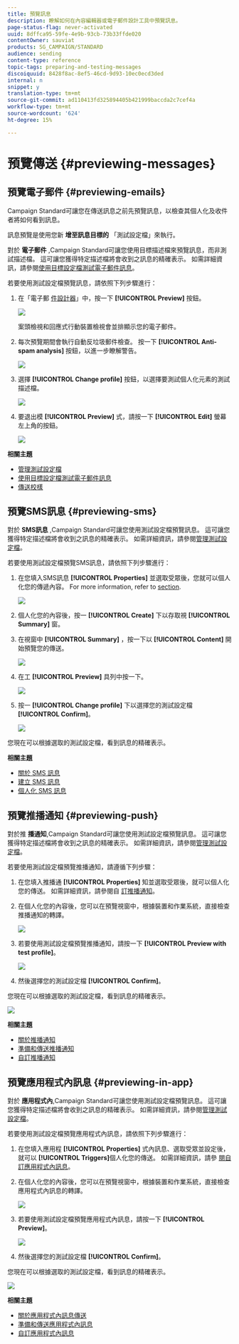 ```yaml
---
title: 預覽訊息
description: 瞭解如何在內容編輯器或電子郵件設計工具中預覽訊息。
page-status-flag: never-activated
uuid: 8dffca95-59fe-4e9b-93cb-73b33ffde020
contentOwner: sauviat
products: SG_CAMPAIGN/STANDARD
audience: sending
content-type: reference
topic-tags: preparing-and-testing-messages
discoiquuid: 8428f8ac-8ef5-46cd-9d93-10ec0ecd3ded
internal: n
snippet: y
translation-type: tm+mt
source-git-commit: ad110413fd325894405b421999baccda2c7cef4a
workflow-type: tm+mt
source-wordcount: '624'
ht-degree: 15%

---
```



# 預覽傳送 {#previewing-messages}

## 預覽電子郵件 {#previewing-emails}

Campaign Standard可讓您在傳送訊息之前先預覽訊息，以檢查其個人化及收件者將如何看到訊息。

訊息預覽是使用您新 **增至訊息目標的** 「測試設定檔」來執行。

對於 **電子郵件** ,Campaign Standard可讓您使用目標描述檔來預覽訊息，而非測試描述檔。 這可讓您獲得特定描述檔將會收到之訊息的精確表示。 如需詳細資訊，請參閱[使用目標設定檔測試電子郵件訊息](../../sending/using/testing-messages-using-target.md)。

若要使用測試設定檔預覽訊息，請依照下列步驟進行：

1. 在「電子郵 [件設計器](../../designing/using/designing-content-in-adobe-campaign.md)」中，按一下 **[!UICONTROL Preview]** 按鈕。

   ![](assets/sending_preview.png)

   案頭檢視和回應式行動裝置檢視會並排顯示您的電子郵件。

1. 每次預覽期間會執行自動反垃圾郵件檢查。 按一下 **[!UICONTROL Anti-spam analysis]** 按鈕，以進一步瞭解警告。

   ![](assets/sending_anti-spam_analysis.png)

1. 選擇 **[!UICONTROL Change profile]** 按鈕，以選擇要測試個人化元素的測試描述檔。

   ![](assets/sending_test-profile.png)

1. 要退出模 **[!UICONTROL Preview]** 式，請按一下 **[!UICONTROL Edit]** 螢幕左上角的按鈕。

   ![](assets/sending_preview_edit.png)

**相關主題**

* [管理測試設定檔](../../audiences/using/managing-test-profiles.md)
* [使用目標設定檔測試電子郵件訊息](../../sending/using/testing-messages-using-target.md)
* [傳送校樣](../../sending/using/sending-proofs.md)

## 預覽SMS訊息 {#previewing-sms}

對於 **SMS訊息** ,Campaign Standard可讓您使用測試設定檔預覽訊息。 這可讓您獲得特定描述檔將會收到之訊息的精確表示。 如需詳細資訊，請參閱[管理測試設定檔](../../audiences/using/managing-test-profiles.md)。

若要使用測試設定檔預覽SMS訊息，請依照下列步驟進行：

1. 在您填入SMS訊息 **[!UICONTROL Properties]** 並選取受眾後，您就可以個人化您的傳遞內容。 For more information, refer to [section](../../channels/using/personalizing-sms-messages.md).

   ![](assets/sms_preview.png)

1. 個人化您的內容後，按一 **[!UICONTROL Create]** 下以存取視 **[!UICONTROL Summary]** 窗。

1. 在視窗中 **[!UICONTROL Summary]** ，按一下以 **[!UICONTROL Content]** 開始預覽您的傳送。

   ![](assets/sms_preview_2.png)

1. 在工 **[!UICONTROL Preview]** 具列中按一下。

   ![](assets/sms_preview_3.png)

1. 按一 **[!UICONTROL Change profile]** 下以選擇您的測試設定檔 **[!UICONTROL Confirm]**。

   ![](assets/sms_preview_4.png)

您現在可以根據選取的測試設定檔，看到訊息的精確表示。

**相關主題**

* [關於 SMS 訊息](../../channels/using/about-sms-messages.md)
* [建立 SMS 訊息](../../channels/using/creating-an-sms-message.md)
* [個人化 SMS 訊息](../../channels/using/personalizing-sms-messages.md)

## 預覽推播通知 {#previewing-push}

對於推 **播通知**,Campaign Standard可讓您使用測試設定檔預覽訊息。 這可讓您獲得特定描述檔將會收到之訊息的精確表示。 如需詳細資訊，請參閱[管理測試設定檔](../../audiences/using/managing-test-profiles.md)。

若要使用測試設定檔預覽推播通知，請遵循下列步驟：

1. 在您填入推播通 **[!UICONTROL Properties]** 知並選取受眾後，就可以個人化您的傳送。 如需詳細資訊，請參閱自 [訂推播通知](../../channels/using/customizing-a-push-notification.md)。

1. 在個人化您的內容後，您可以在預覽視窗中，根據裝置和作業系統，直接檢查推播通知的轉譯。

   ![](assets/push_preview.png)

1. 若要使用測試設定檔預覽推播通知，請按一下 **[!UICONTROL Preview with test profile]**。

   ![](assets/push_preview_2.png)

1. 然後選擇您的測試設定檔 **[!UICONTROL Confirm]**。

您現在可以根據選取的測試設定檔，看到訊息的精確表示。

![](assets/push_preview_3.png)

**相關主題**

* [關於推播通知](../../channels/using/about-push-notifications.md)
* [準備和傳送推播通知](../../channels/using/preparing-and-sending-a-push-notification.md)
* [自訂推播通知](../../channels/using/customizing-a-push-notification.md)

## 預覽應用程式內訊息 {#previewing-in-app}

對於 **應用程式內**,Campaign Standard可讓您使用測試設定檔預覽訊息。 這可讓您獲得特定描述檔將會收到之訊息的精確表示。 如需詳細資訊，請參閱[管理測試設定檔](../../audiences/using/managing-test-profiles.md)。

若要使用測試設定檔預覽應用程式內訊息，請依照下列步驟進行：

1. 在您填入應用程 **[!UICONTROL Properties]** 式內訊息、選取受眾並設定後，就可以 **[!UICONTROL Triggers]**&#x200B;個人化您的傳送。 如需詳細資訊，請參 [閱自訂應用程式內訊息](../../channels/using/customizing-an-in-app-message.md)。

1. 在個人化您的內容後，您可以在預覽視窗中，根據裝置和作業系統，直接檢查應用程式內訊息的轉譯。

   ![](assets/in_app_preview.png)

1. 若要使用測試設定檔預覽應用程式內訊息，請按一下 **[!UICONTROL Preview]**。

   ![](assets/in_app_preview_2.png)

1. 然後選擇您的測試設定檔 **[!UICONTROL Confirm]**。

您現在可以根據選取的測試設定檔，看到訊息的精確表示。

![](assets/in_app_preview_3.png)

**相關主題**

* [關於應用程式內訊息傳送](../../channels/using/about-in-app-messaging.md)
* [準備和傳送應用程式內訊息](../../channels/using/preparing-and-sending-an-in-app-message.md)
* [自訂應用程式內訊息](../../channels/using/customizing-an-in-app-message.md)